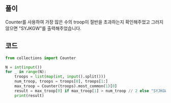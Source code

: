 ## 풀이  

Counter를 사용하여 가장 많은 수의 troop이 절반을 초과하는지 확인해주었고 그러지 않으면 "SYJKGW"를 출력해주었습니다.

## 코드  
```python
from collections import Counter

N = int(input())
for _ in range(N):
    troops = list(map(int, input().split()))
    num_troop, troops = troops[0], troops[1:]
    max_troop = Counter(troops).most_common(1)[0]
    result = max_troop[0] if max_troop[1] > num_troop // 2 else "SYJKGW"
    print(result)
```